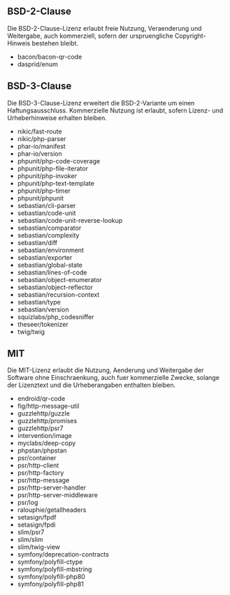 ## BSD-2-Clause
Die BSD-2-Clause-Lizenz erlaubt freie Nutzung, Veraenderung und Weitergabe, auch kommerziell, sofern der urspruengliche Copyright-Hinweis bestehen bleibt.

- bacon/bacon-qr-code
- dasprid/enum

## BSD-3-Clause
Die BSD-3-Clause-Lizenz erweitert die BSD-2-Variante um einen Haftungsausschluss. Kommerzielle Nutzung ist erlaubt, sofern Lizenz- und Urheberhinweise erhalten bleiben.

- nikic/fast-route
- nikic/php-parser
- phar-io/manifest
- phar-io/version
- phpunit/php-code-coverage
- phpunit/php-file-iterator
- phpunit/php-invoker
- phpunit/php-text-template
- phpunit/php-timer
- phpunit/phpunit
- sebastian/cli-parser
- sebastian/code-unit
- sebastian/code-unit-reverse-lookup
- sebastian/comparator
- sebastian/complexity
- sebastian/diff
- sebastian/environment
- sebastian/exporter
- sebastian/global-state
- sebastian/lines-of-code
- sebastian/object-enumerator
- sebastian/object-reflector
- sebastian/recursion-context
- sebastian/type
- sebastian/version
- squizlabs/php_codesniffer
- theseer/tokenizer
- twig/twig

## MIT
Die MIT-Lizenz erlaubt die Nutzung, Aenderung und Weitergabe der Software ohne Einschraenkung, auch fuer kommerzielle Zwecke, solange der Lizenztext und die Urheberangaben enthalten bleiben.

- endroid/qr-code
- fig/http-message-util
- guzzlehttp/guzzle
- guzzlehttp/promises
- guzzlehttp/psr7
- intervention/image
- myclabs/deep-copy
- phpstan/phpstan
- psr/container
- psr/http-client
- psr/http-factory
- psr/http-message
- psr/http-server-handler
- psr/http-server-middleware
- psr/log
- ralouphie/getallheaders
- setasign/fpdf
- setasign/fpdi
- slim/psr7
- slim/slim
- slim/twig-view
- symfony/deprecation-contracts
- symfony/polyfill-ctype
- symfony/polyfill-mbstring
- symfony/polyfill-php80
- symfony/polyfill-php81

